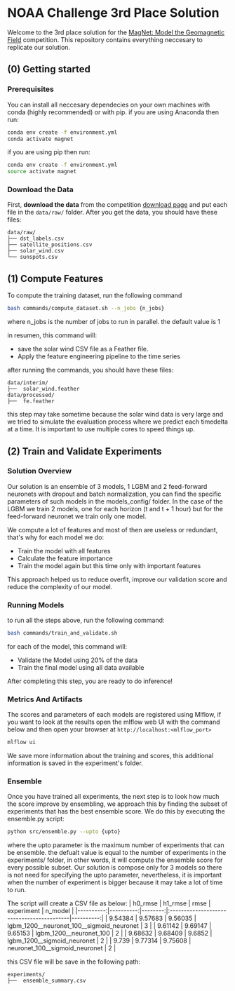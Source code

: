 # NOAA Challenge 3rd Place Solution

Welcome to the 3rd place solution for the [MagNet: Model the Geomagnetic Field](https://www.drivendata.org/competitions/73/noaa-magnetic-forecasting/) competition.
This repository contains everything neccesary to replicate our solution.

## (0) Getting started

### Prerequisites

You can install all neccesary dependecies on your own machines with conda (highly recommended) or with pip.
if you are using Anaconda then run:

```bash
conda env create -f environment.yml
conda activate magnet
```

if you are using pip then run:

```bash
conda env create -f environment.yml
source activate magnet
```

### Download the Data

First, **download the data** from the competition [download page](https://www.drivendata.org/competitions/73/noaa-magnetic-forecasting/data/)
and put each file in the `data/raw/` folder. After you get the data, you should have
these files:

```dir
data/raw/
├── dst_labels.csv
├── satellite_positions.csv
├── solar_wind.csv
└── sunspots.csv
```

## (1) Compute Features

To compute the training dataset, run the following command

```bash
bash commands/compute_dataset.sh --n_jobs {n_jobs}
```

where n_jobs is the number of jobs to run in parallel. the default value is 1

in resumen, this command will:

- save the solar wind CSV file as a Feather file.
- Apply the feature engineering pipeline to the time series

after running the commands, you should have these files:

```
data/interim/
├──  solar_wind.feather
data/processed/
├──  fe.feather
```

this step may take sometime because the solar wind data is very large and we tried to simulate the evaluation process where we predict each timedelta at a time. It is important to use multiple cores to speed things up.

## (2) Train and Validate Experiments

### Solution Overview

Our solution is an ensemble of 3 models, 1 LGBM and 2 feed-forward neuronets with dropout and batch normalization, you can find the specific parameters of such models in the models_config/ folder. In the case of the LGBM we train 2 models, one for each horizon (t and t + 1 hour) but for the feed-forward neuronet we train only one model.

We compute a lot of features and most of then are useless or redundant, that's why for each model we do:

- Train the model with all features
- Calculate the feature importance
- Train the model again but this time only with important features

This approach helped us to reduce overfit, improve our validation score and reduce the complexity of our model.

### Running Models

to run all the steps above, run the following command:

```bash
bash commands/train_and_validate.sh
```

for each of the model, this command will:

- Validate the Model using 20% of the data
- Train the final model using all data available

After completing this step, you are ready to do inference!

### Metrics And Artifacts

The scores and parameters of each models are registered using Mlflow, if you want to look at the results open the mlflow web UI with the command below and then open your browser at `http://localhost:<mlflow_port>`

```bash
mlflow ui
```

We save more information about the training and scores, this additional information is saved in the experiment's folder.

### Ensemble

Once you have trained all experiments, the next step is to look how much the score improve by ensembling, we approach this by finding the subset of experiments that has the best ensemble score. We do this by executing the ensemble.py script:

```bash
python src/ensemble.py --upto {upto}
```

where the upto parameter is the maximum number of experiments that can be ensemble. the defualt value is equal to the number of experiments in the experiments/ folder, in other words, it will compute the ensemble score for every possible subset. Our solution is compose only for 3 models so there is not need for specifying the upto parameter, nevertheless, it is important when the number of experiment is bigger because it may take a lot of time to run.

The script will create a CSV file as below:
|   h0_rmse |   h1_rmse |    rmse | experiment                                |   n_model |
 |----------:|----------:|--------:|:------------------------------------------|----------:|
 |   9.54384 |   9.57683 | 9.56035 | lgbm_1200__neuronet_100__sigmoid_neuronet |         3 |
 |   9.61142 |   9.69147 | 9.65153 | lgbm_1200__neuronet_100                   |         2 |
 |   9.68632 |   9.68409 | 9.6852  | lgbm_1200__sigmoid_neuronet               |         2 |
 |   9.739   |   9.77314 | 9.75608 | neuronet_100__sigmoid_neuronet            |         2 |

this CSV file will be save in the following path:

```
experiments/
├──  ensemble_summary.csv
```
